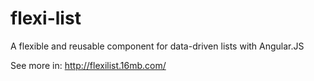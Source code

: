 # flexi-list
A flexible and reusable component for data-driven lists with Angular.JS

See more in: http://flexilist.16mb.com/
